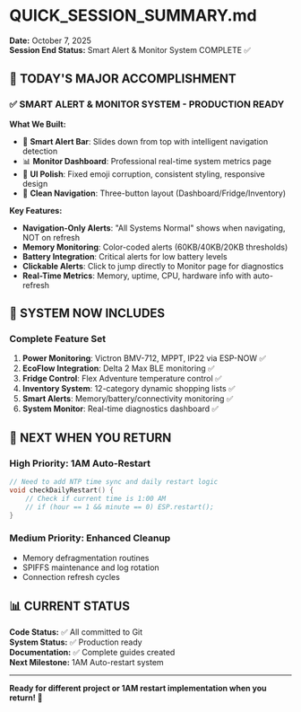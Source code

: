 # QUICK_SESSION_SUMMARY.md  
**Date:** October 7, 2025  
**Session End Status:** Smart Alert & Monitor System COMPLETE ✅

## 🎯 TODAY'S MAJOR ACCOMPLISHMENT

### ✅ SMART ALERT & MONITOR SYSTEM - PRODUCTION READY

**What We Built:**
- 🚨 **Smart Alert Bar**: Slides down from top with intelligent navigation detection
- 📊 **Monitor Dashboard**: Professional real-time system metrics page  
- 🎨 **UI Polish**: Fixed emoji corruption, consistent styling, responsive design
- 🔧 **Clean Navigation**: Three-button layout (Dashboard/Fridge/Inventory)

**Key Features:**
- **Navigation-Only Alerts**: "All Systems Normal" shows when navigating, NOT on refresh
- **Memory Monitoring**: Color-coded alerts (60KB/40KB/20KB thresholds)
- **Battery Integration**: Critical alerts for low battery levels
- **Clickable Alerts**: Click to jump directly to Monitor page for diagnostics
- **Real-Time Metrics**: Memory, uptime, CPU, hardware info with auto-refresh

## 🚀 SYSTEM NOW INCLUDES

### Complete Feature Set
1. **Power Monitoring**: Victron BMV-712, MPPT, IP22 via ESP-NOW ✅
2. **EcoFlow Integration**: Delta 2 Max BLE monitoring ✅  
3. **Fridge Control**: Flex Adventure temperature control ✅
4. **Inventory System**: 12-category dynamic shopping lists ✅
5. **Smart Alerts**: Memory/battery/connectivity monitoring ✅
6. **System Monitor**: Real-time diagnostics dashboard ✅

## 🎯 NEXT WHEN YOU RETURN

### High Priority: 1AM Auto-Restart
```cpp
// Need to add NTP time sync and daily restart logic
void checkDailyRestart() {
    // Check if current time is 1:00 AM
    // if (hour == 1 && minute == 0) ESP.restart();
}
```

### Medium Priority: Enhanced Cleanup
- Memory defragmentation routines
- SPIFFS maintenance and log rotation
- Connection refresh cycles

## 📊 CURRENT STATUS

**Code Status:** ✅ All committed to Git  
**System Status:** ✅ Production ready  
**Documentation:** ✅ Complete guides created  
**Next Milestone:** 1AM Auto-restart system

---
**Ready for different project or 1AM restart implementation when you return! 🚀**